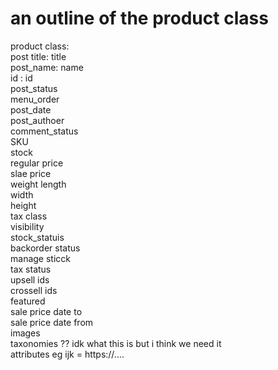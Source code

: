 # an outline of the product class
product class:<br />
    post title: title<br />
    post_name: name<br />
    id : id<br />
    post_status<br />
    menu_order<br />
    post_date<br />
    post_authoer<br />
    comment_status<br />
    SKU<br />
    stock<br />
    regular price<br />
    slae price<br />
    weight length<br />
    width<br />
    height<br />
    tax class<br />
    visibility<br />
    stock_statuis<br />
    backorder status<br />
    manage sticck<br />
    tax status<br />
    upsell ids<br />
    crossell ids<br />
    featured<br />
    sale price date to<br />
    sale price date from<br />
    images<br />
    taxonomies ?? idk what this is but i think we need it<br />
    attributes eg ijk = https://....<br />
